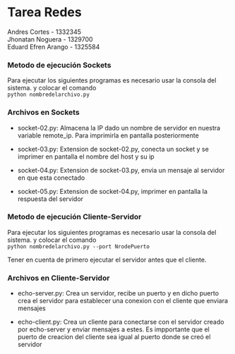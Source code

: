 # Tarea Redes

Andres Cortes - 1332345  
Jhonatan Noguera - 1329700  
Eduard Efren Arango - 1325584

### Metodo de ejecución Sockets

Para ejecutar los siguientes programas es necesario usar la consola del sistema. y colocar el comando   
``python nombredelarchivo.py`` 

### Archivos en Sockets

- socket-02.py: Almacena la IP dado un nombre de servidor en nuestra variable remote_ip. Para imprimirla en pantalla posteriormente  

- socket-03.py: Extension de socket-02.py, conecta un socket y se imprimer en pantalla el nombre del host y su ip  

- socket-04.py: Extension de socket-03.py, envia un mensaje al servidor en que esta conectado  

- socket-05.py: Extension de socket-04.py, imprimer en pantalla la respuesta del servidor

### Metodo de ejecución Cliente-Servidor

Para ejecutar los siguientes programas es necesario usar la consola del sistema. y colocar el comando   
``python nombredelarchivo.py --port NrodePuerto`` 

Tener en cuenta de primero ejecutar el servidor antes que el cliente.

### Archivos en Cliente-Servidor

- echo-server.py: Crea un servidor, recibe un puerto y en dicho puerto crea el servidor para establecer una conexion con el cliente que enviara mensajes

- echo-client.py: Crea un cliente para conectarse con el servidor creado por echo-server y enviar mensajes a estes. Es impportante que el puerto de creacion del cliente sea igual al puerto donde se creó el servidor
